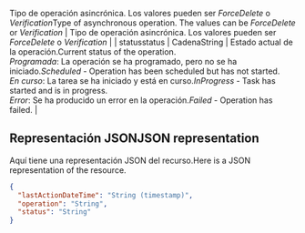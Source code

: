 <span data-ttu-id="81915-p102">Tipo de operación asincrónica. Los valores pueden ser *ForceDelete* o *Verification*</span><span class="sxs-lookup"><span data-stu-id="81915-p102">Type of asynchronous operation. The values can be *ForceDelete* or *Verification*</span></span> | Tipo de operación asincrónica. Los valores pueden ser *ForceDelete* o *Verification* |
| <span data-ttu-id="81915-115">status</span><span class="sxs-lookup"><span data-stu-id="81915-115">status</span></span> | <span data-ttu-id="81915-116">Cadena</span><span class="sxs-lookup"><span data-stu-id="81915-116">String</span></span> | <span data-ttu-id="81915-117">Estado actual de la operación.</span><span class="sxs-lookup"><span data-stu-id="81915-117">Current status of the operation.</span></span> <br> <span data-ttu-id="81915-118">*Programada*: La operación se ha programado, pero no se ha iniciado.</span><span class="sxs-lookup"><span data-stu-id="81915-118">*Scheduled* - Operation has been scheduled but has not started.</span></span> <br> <span data-ttu-id="81915-119">*En curso*: La tarea se ha iniciado y está en curso.</span><span class="sxs-lookup"><span data-stu-id="81915-119">*InProgress* - Task has started and is in progress.</span></span> <br> <span data-ttu-id="81915-120">*Error*: Se ha producido un error en la operación.</span><span class="sxs-lookup"><span data-stu-id="81915-120">*Failed* - Operation has failed.</span></span> |

## <span data-ttu-id="81915-121">Representación JSON</span><span class="sxs-lookup"><span data-stu-id="81915-121">JSON representation</span></span>
<a id="json-representation" class="xliff"></a>
<span data-ttu-id="81915-122">Aquí tiene una representación JSON del recurso.</span><span class="sxs-lookup"><span data-stu-id="81915-122">Here is a JSON representation of the resource.</span></span>

<!-- {
  "blockType": "resource",
  "optionalProperties": [

  ],
  "@odata.type": "microsoft.graph.domainState"
}-->

```json
{
  "lastActionDateTime": "String (timestamp)",
  "operation": "String",
  "status": "String"
}

```

<!-- uuid: 8fcb5dbc-d5aa-4681-8e31-b001d5168d79
2015-10-25 14:57:30 UTC -->
<!-- {
  "type": "#page.annotation",
  "description": "domainState resource",
  "keywords": "",
  "section": "documentation",
  "tocPath": ""
}-->